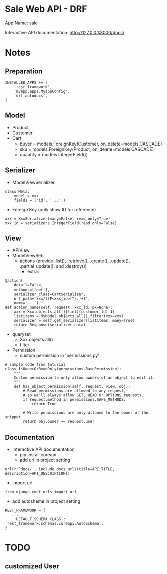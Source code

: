 # Sale Web API - DRF

App Name: sale

Interactive API documentation:
http://127.0.0.1:8000/docs/


# Notes

## Preparation
```
INSTALLED_APPS += [
    'rest_framework',
    'myapp.apps.MyappConfig',
    'drf_autodocs',
]
```

## Model
- Product
- Customer
- Cart
  - buyer = models.ForeignKey(Customer, on_delete=models.CASCADE)
  - sku = models.ForeignKey(Product, on_delete=models.CASCADE)
  - quantity = models.IntegerField())
  
## Serializer
- ModelViewSerializer
```
class Meta:
    model = xxx
    fields = ('id', '...',)
```
- Foreign Key (only show ID for reference)
```
xxx = XxxSerializer(many=False, read_only=True)
xxx_id = serializers.IntegerField(read_only=False)
```

## View
- APIView
- ModelViewSet: 
  - actions (provide .list(), .retrieve(), .create(), .update(), .partial_update(), and .destroy())
    - extra: 
```
@action(
    detail=False, 
    methods=['get'], 
    serializer_class=CartSerializer,
    url_path='xxx/(?P<xxx_id>[^/.]+)', 
    name='...')
def action_name(self, request, xxx_id, pk=None):
    xxx = Xxx.objects.all()[(int)(customer_id)-1]
    listitems = MyModel.objects.all().filter(xxx=xxx)
    serializer = self.get_serializer(listitems, many=True)
    return Response(serializer.data)
```
- queryset
    - Xxx.objects.all()
    - filter
- Permission
  - custom permission in 'permissions.py'
```
# sample code from toturial
class IsOwnerOrReadOnly(permissions.BasePermission):
    """
    Custom permission to only allow owners of an object to edit it.
    """
    def has_object_permission(self, request, view, obj):
        # Read permissions are allowed to any request,
        # so we'll always allow GET, HEAD or OPTIONS requests.
        if request.method in permissions.SAFE_METHODS:
            return True

        # Write permissions are only allowed to the owner of the snippet.
        return obj.owner == request.user
```

## Documentation
- Interactive API documentation
  - pip install coreapi
  - add url in project setting
```
url(r'^docs/', include_docs_urls(title=API_TITLE, description=API_DESCRIPTION))
```
  - import url
```
from django.conf.urls import url
```
  - add autosheme in project setting
```
REST_FRAMEWORK = {
   ...
    'DEFAULT_SCHEMA_CLASS': 'rest_framework.schemas.coreapi.AutoSchema',
}
```

# TODO

## customized User
